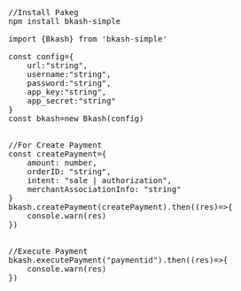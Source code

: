 <pre>
//Install Pakeg
npm install bkash-simple

import {Bkash} from 'bkash-simple'

const config={
    url:"string",
    username:"string",
    password:"string",
    app_key:"string",
    app_secret:"string"
}
const bkash=new Bkash(config)


//For Create Payment
const createPayment={
	amount: number,
	orderID: "string",
	intent: "sale | authorization",
    merchantAssociationInfo: "string"
}
bkash.createPayment(createPayment).then((res)=>{
    console.warn(res)
})


//Execute Payment
bkash.executePayment("paymentid").then((res)=>{
    console.warn(res)
})
</pre>